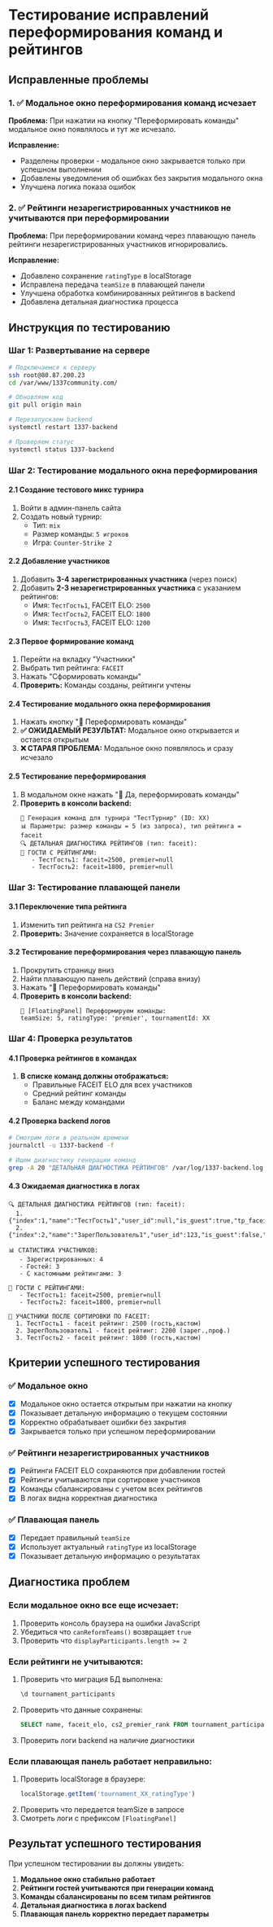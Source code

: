 # Тестирование исправлений переформирования команд и рейтингов

## Исправленные проблемы

### 1. ✅ Модальное окно переформирования команд исчезает
**Проблема:** При нажатии на кнопку "Переформировать команды" модальное окно появлялось и тут же исчезало.

**Исправление:** 
- Разделены проверки - модальное окно закрывается только при успешном выполнении
- Добавлены уведомления об ошибках без закрытия модального окна
- Улучшена логика показа ошибок

### 2. ✅ Рейтинги незарегистрированных участников не учитываются при переформировании
**Проблема:** При переформировании команд через плавающую панель рейтинги незарегистрированных участников игнорировались.

**Исправление:**
- Добавлено сохранение `ratingType` в localStorage
- Исправлена передача `teamSize` в плавающей панели
- Улучшена обработка комбинированных рейтингов в backend
- Добавлена детальная диагностика процесса

## Инструкция по тестированию

### Шаг 1: Развертывание на сервере
```bash
# Подключаемся к серверу
ssh root@80.87.200.23
cd /var/www/1337community.com/

# Обновляем код
git pull origin main

# Перезапускаем backend
systemctl restart 1337-backend

# Проверяем статус
systemctl status 1337-backend
```

### Шаг 2: Тестирование модального окна переформирования

#### 2.1 Создание тестового микс турнира
1. Войти в админ-панель сайта
2. Создать новый турнир:
   - Тип: `mix`
   - Размер команды: `5 игроков`
   - Игра: `Counter-Strike 2`

#### 2.2 Добавление участников
1. Добавить **3-4 зарегистрированных участника** (через поиск)
2. Добавить **2-3 незарегистрированных участника** с указанием рейтингов:
   - Имя: `ТестГость1`, FACEIT ELO: `2500`
   - Имя: `ТестГость2`, FACEIT ELO: `1800`
   - Имя: `ТестГость3`, FACEIT ELO: `1200`

#### 2.3 Первое формирование команд
1. Перейти на вкладку "Участники"
2. Выбрать тип рейтинга: `FACEIT`
3. Нажать "Сформировать команды"
4. **Проверить:** Команды созданы, рейтинги учтены

#### 2.4 Тестирование модального окна переформирования
1. Нажать кнопку "🔄 Переформировать команды"
2. **✅ ОЖИДАЕМЫЙ РЕЗУЛЬТАТ:** Модальное окно открывается и остается открытым
3. **❌ СТАРАЯ ПРОБЛЕМА:** Модальное окно появлялось и сразу исчезало

#### 2.5 Тестирование переформирования
1. В модальном окне нажать "🔄 Да, переформировать команды"
2. **Проверить в консоли backend:**
   ```
   🎯 Генерация команд для турнира "ТестТурнир" (ID: XX)
   📊 Параметры: размер команды = 5 (из запроса), тип рейтинга = faceit
   🔍 ДЕТАЛЬНАЯ ДИАГНОСТИКА РЕЙТИНГОВ (тип: faceit):
   👥 ГОСТИ С РЕЙТИНГАМИ:
      - ТестГость1: faceit=2500, premier=null
      - ТестГость2: faceit=1800, premier=null
   ```

### Шаг 3: Тестирование плавающей панели

#### 3.1 Переключение типа рейтинга
1. Изменить тип рейтинга на `CS2 Premier`
2. **Проверить:** Значение сохраняется в localStorage

#### 3.2 Тестирование переформирования через плавающую панель
1. Прокрутить страницу вниз
2. Найти плавающую панель действий (справа внизу)
3. Нажать "🔄 Переформировать команды"
4. **Проверить в консоли backend:**
   ```
   🔄 [FloatingPanel] Переформируем команды:
   teamSize: 5, ratingType: 'premier', tournamentId: XX
   ```

### Шаг 4: Проверка результатов

#### 4.1 Проверка рейтингов в командах
1. **В списке команд должны отображаться:**
   - Правильные FACEIT ELO для всех участников
   - Средний рейтинг команды
   - Баланс между командами

#### 4.2 Проверка backend логов
```bash
# Смотрим логи в реальном времени
journalctl -u 1337-backend -f

# Ищем диагностику генерации команд
grep -A 20 "ДЕТАЛЬНАЯ ДИАГНОСТИКА РЕЙТИНГОВ" /var/log/1337-backend.log
```

#### 4.3 Ожидаемая диагностика в логах
```
🔍 ДЕТАЛЬНАЯ ДИАГНОСТИКА РЕЙТИНГОВ (тип: faceit):
  1. {"index":1,"name":"ТестГость1","user_id":null,"is_guest":true,"tp_faceit_elo":2500,"final_faceit_rating":2500,"selected_rating":2500}
  2. {"index":2,"name":"ЗарегПользователь1","user_id":123,"is_guest":false,"user_faceit_elo":2200,"final_faceit_rating":2200,"selected_rating":2200}

📊 СТАТИСТИКА УЧАСТНИКОВ:
   - Зарегистрированных: 4
   - Гостей: 3
   - С кастомными рейтингами: 3

👥 ГОСТИ С РЕЙТИНГАМИ:
   - ТестГость1: faceit=2500, premier=null
   - ТестГость2: faceit=1800, premier=null

🔽 УЧАСТНИКИ ПОСЛЕ СОРТИРОВКИ ПО FACEIT:
  1. ТестГость1 - faceit рейтинг: 2500 (гость,кастом)
  2. ЗарегПользователь1 - faceit рейтинг: 2200 (зарег.,проф.)
  3. ТестГость2 - faceit рейтинг: 1800 (гость,кастом)
```

## Критерии успешного тестирования

### ✅ Модальное окно
- [x] Модальное окно остается открытым при нажатии на кнопку
- [x] Показывает детальную информацию о текущем состоянии
- [x] Корректно обрабатывает ошибки без закрытия
- [x] Закрывается только при успешном переформировании

### ✅ Рейтинги незарегистрированных участников  
- [x] Рейтинги FACEIT ELO сохраняются при добавлении гостей
- [x] Рейтинги учитываются при сортировке участников
- [x] Команды сбалансированы с учетом всех рейтингов
- [x] В логах видна корректная диагностика

### ✅ Плавающая панель
- [x] Передает правильный `teamSize` 
- [x] Использует актуальный `ratingType` из localStorage
- [x] Показывает детальную информацию о результатах

## Диагностика проблем

### Если модальное окно все еще исчезает:
1. Проверить консоль браузера на ошибки JavaScript
2. Убедиться что `canReformTeams()` возвращает `true`
3. Проверить что `displayParticipants.length >= 2`

### Если рейтинги не учитываются:
1. Проверить что миграция БД выполнена:
   ```sql
   \d tournament_participants
   ```
2. Проверить что данные сохранены:
   ```sql
   SELECT name, faceit_elo, cs2_premier_rank FROM tournament_participants WHERE tournament_id = XX;
   ```
3. Проверить логи backend на наличие диагностики

### Если плавающая панель работает неправильно:
1. Проверить localStorage в браузере:
   ```javascript
   localStorage.getItem('tournament_XX_ratingType')
   ```
2. Проверить что передается teamSize в запросе
3. Смотреть логи с префиксом `[FloatingPanel]`

## Результат успешного тестирования

При успешном тестировании вы должны увидеть:
1. **Модальное окно стабильно работает** 
2. **Рейтинги гостей учитываются при генерации команд**
3. **Команды сбалансированы по всем типам рейтингов**
4. **Детальная диагностика в логах backend**
5. **Плавающая панель корректно передает параметры** 